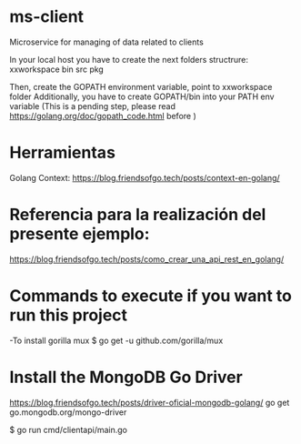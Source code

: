 # ms-client
Microservice for  managing of data related to clients


In your local host you have to create the next folders structrure:
xxworkspace
    bin
    src
    pkg

Then, create the GOPATH environment variable, point to xxworkspace folder
Additionally, you  have to create  GOPATH/bin into your PATH env variable (This is a pending step, please read https://golang.org/doc/gopath_code.html before )
    

# Herramientas 
Golang Context:
https://blog.friendsofgo.tech/posts/context-en-golang/

# Referencia para la realización del presente ejemplo:
https://blog.friendsofgo.tech/posts/como_crear_una_api_rest_en_golang/ 


# Commands to execute if you want to run this project
-To install gorilla mux
$ go get -u github.com/gorilla/mux

# Install the MongoDB Go Driver
https://blog.friendsofgo.tech/posts/driver-oficial-mongodb-golang/
go get go.mongodb.org/mongo-driver


$ go run cmd/clientapi/main.go
